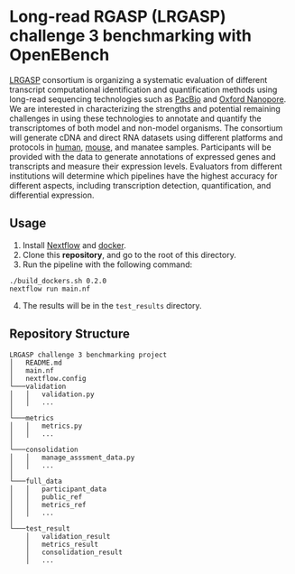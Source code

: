 # Long-read RGASP (LRGASP) challenge 3 benchmarking with OpenEBench
[LRGASP](https://www.gencodegenes.org/pages/LRGASP/) consortium is organizing a systematic evaluation of different transcript computational identification and quantification methods using long-read sequencing technologies such as [PacBio](https://www.pacb.com/) and [Oxford Nanopore](https://nanoporetech.com/). We are interested in characterizing the strengths and potential remaining challenges in using these technologies to annotate and quantify the transcriptomes of both model and non-model organisms.
The consortium will generate cDNA and direct RNA datasets using different platforms and protocols in [human](https://www.gencodegenes.org/human/), [mouse](https://www.gencodegenes.org/mouse/), and manatee samples. Participants will be provided with the data to generate annotations of expressed genes and transcripts and measure their expression levels. Evaluators from different institutions will determine which pipelines have the highest accuracy for different aspects, including transcription detection, quantification, and differential expression.

## Usage
1. Install [Nextflow](https://www.nextflow.io/) and [docker](https://www.docker.com/).
2. Clone this **repository**, and go to the root of this directory.
3. Run the pipeline with the following command:
```
./build_dockers.sh 0.2.0
nextflow run main.nf
```
4. The results will be in the `test_results` directory.

## Repository Structure
```
LRGASP challenge 3 benchmarking project
│   README.md
│   main.nf
│   nextflow.config
└───validation
│   │   validation.py
│   │   ...
│
└───metrics
│   │   metrics.py
│   │   ...
│   
└───consolidation
│   │   manage_asssment_data.py
│   │   ...
│
└───full_data
│   │   participant_data
│   │   public_ref
│   │   metrics_ref
│   │   ...
│
└───test_result
    │   validation_result
    │   metrics_result
    │   consolidation_result
    │   ...
```